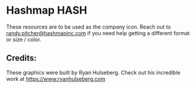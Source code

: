 # Hashmap HASH
These resources are to be used as the company icon. Reach out to randy.pitcher@hashmapinc.com if you need help getting a different format or size / color.

## Credits:
These graphics were built by Ryan Hulseberg. Check out his incredible work at https://www.ryanhulseberg.com
